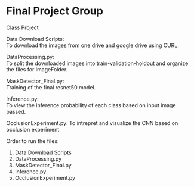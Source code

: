 # Final Project Group
Class Project

Data Download Scripts:	
To download the images from one drive and google drive using CURL.

DataProcessing.py:		
To split the downloaded images into train-validation-holdout and organize the files for ImageFolder.

MaskDetector_Final.py:	
Training of the final resnet50 model.

Inference.py:			
To view the inference probability of each class based on input image passed.

OcclusionExperiment.py:	
To intrepret and visualize the CNN based on occlusion experiment

Order to run the files:
1. Data Download Scripts
2. DataProcessing.py
3. MaskDetector_Final.py
4. Inference.py
5. OcclusionExperiment.py
